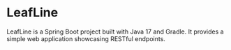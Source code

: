 # LeafLine
LeafLine is a Spring Boot project built with Java 17 and Gradle. It provides a simple web application showcasing RESTful endpoints.
